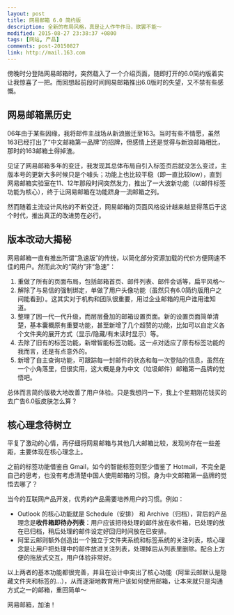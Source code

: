 ```yaml
---
layout: post
title: 网易邮箱 6.0 简约版
description: 全新的布局风格，真是让人作牛作马，欲罢不能～
modified: 2015-08-27 23:38:37 +0800
tags: [网站, 产品]
comments: post-20150827
link: http://mail.163.com
---
```


傍晚时分登陆网易邮箱时，突然载入了一个介绍页面，随即打开的6.0简约版着实让我惊喜了一把。而回想起前段时间网易邮箱推出6.0版时的失望，又不禁有些感慨。

## 网易邮箱黑历史

06年由于某些因缘，我将邮件主战场从新浪搬迁至163。当时有些不情愿，虽然163已经打出了“中文邮箱第一品牌”的招牌，但感情上还是觉得与新浪邮箱相比，那时的163邮箱土得掉渣。

见证了网易邮箱多年的变迁，我发现其总体布局自引入标签页后就没怎么变过，主版本号的更新大多时候只是个噱头；功能上也比较平稳（即一直比较low），直到网易邮箱实验室在11、12年那段时间突然发力，推出了一大波新功能（以邮件标签功能为核心），终于让网易邮箱在功能跻身一流邮箱之列。

然而随着主流设计风格的不断变迁，网易邮箱的页面风格设计越来越显得落后于这个时代，推出真正的改进势在必行。

## 版本改动大揭秘

网易邮箱一直有推出所谓“急速版”的传统，以简化部分资源加载的代价方便网速不佳的用户。然而此次的“简约”非“急速”：

1. 重做了所有的页面布局，包括邮箱首页、邮件列表、邮件会话等，扁平风格～
2. 解除了与易信的强制绑定，单做了用户头像功能（虽然只有6.0简约版用户之间能看到）。这其实对于机构和团队很重要，用过企业邮箱的用户谁用谁知道。
3. 整理了因一代一代升级，而层层叠加的邮箱设置页面。新的设置页面简单清楚，基本囊概原有重要功能，甚至新增了几个超赞的功能，比如可以自定义各个文件夹的展开方式（显示/隐藏/有未读时显示）等。
4. 去除了旧有的标签功能，新增智能标签功能。这一点对适应了原有标签功能的我而言，还是有点意外的。
5. 新增了自主查询功能，可跟踪每一封邮件的状态和每一次登陆的信息，虽然在一个小角落里，但很实用，这大概是身为中文（垃圾邮件）邮箱第一品牌的觉悟吧。

总体而言简约版极大地改善了用户体验。只是我想问一下，我上个星期刚花钱买的去广告6.0版皮肤怎么算？

## 核心理念待树立

平复了激动的心情，再仔细将网易邮箱与其他几大邮箱比较，发现尚存在一些差距，主要体现在核心理念上。

之前的标签功能借鉴自 Gmail，如今的智能标签则至少借鉴了 Hotmail，不完全是自己的思考，也没有考虑清楚中国人使用邮箱的习惯。身为中文邮箱第一品牌的觉悟去哪了？

当今的互联网产品开发，优秀的产品需要培养用户的习惯。例如：

- Outlook 的核心功能就是 Schedule（安排） 和 Archive（归档），背后的产品理念是**收件箱即待办列表**：用户应该把待处理的邮件放在收件箱，已处理的放在已归档，稍后处理的邮件设定好回归时间放在已安排。
- 阿里云邮则额外创造出一个独立于文件夹系统和标签系统的关注列表，核心理念是让用户把处理中的邮件放进关注列表，处理掉后从列表里删除。配合上方便的拖放式交互，用户体验非常好。

以上两者的基本功能都很完善，并且在设计中突出了核心功能（阿里云邮默认是隐藏文件夹和标签的...），从而逐渐地教育用户该如何使用邮箱，让本来就只是沟通方式之一的邮箱，重回简单～

网易邮箱，加油！
